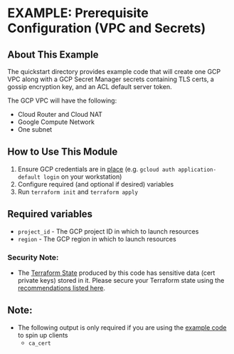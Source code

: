 # EXAMPLE: Prerequisite Configuration (VPC and Secrets)

## About This Example

The quickstart directory provides example code that will create one GCP VPC
along with a GCP Secret Manager secrets containing TLS certs, a gossip encryption key,
and an ACL default server token.

The GCP VPC will have the following:
- Cloud Router and Cloud NAT
- Google Compute Network
- One subnet

## How to Use This Module

1. Ensure GCP credentials are in [place](https://registry.terraform.io/providers/hashicorp/google/latest/docs/guides/provider_reference#authentication) (e.g. `gcloud auth application-default login` on your workstation)
2. Configure required (and optional if desired) variables
3. Run `terraform init` and `terraform apply`

## Required variables

* `project_id` - The GCP project ID in which to launch resources
* `region` - The GCP region in which to launch resources

### Security Note:
- The [Terraform State](https://www.terraform.io/docs/language/state/index.html)
  produced by this code has sensitive data (cert private keys) stored in it.
  Please secure your Terraform state using the [recommendations listed
  here](https://www.terraform.io/docs/language/state/sensitive-data.html#recommendations).

## Note:

- The following output is only required if you are using the [example code](https://github.com/hashicorp/terraform-gcp-consul-ent-starter/tree/main/examples/client) to spin up clients
   - `ca_cert`
